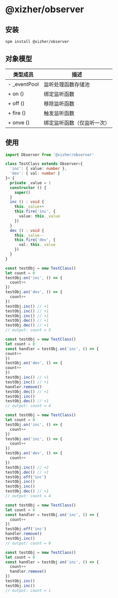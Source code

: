 # @xizher/observer

## 安装

```bash
npm install @xizher/observer
```

## 对象模型

| 类型成员     | 描述                       |
| ------------ | -------------------------- |
| - _eventPool | 监听处理函数存储池         |
| + on ()      | 绑定监听函数               |
| + off ()     | 移除监听函数               |
| + fire ()    | 触发监听函数               |
| + onve ()    | 绑定监听函数（仅监听一次） |

## 使用

```typescript
import Observer from '@xizher/observer'

class TestClass extends Observer<{
  'inc': { value: number },
  'dev': { val: number }
}> {
  private _value = 1
  constructor () {
    super()
  }
  inc () : void {
    this._value++
    this.fire('inc', {
      value: this._value
    })
  }
  dec () : void {
    this._value--
    this.fire('dev', {
      val: this._value
    })
  }
}

```

```javascript
const testObj = new TestClass()
let count = 0
testObj.on('inc', () => {
  count++
})
testObj.on('dev', () => {
  count++
})
testObj.inc() // +1
testObj.inc() // +1
testObj.inc() // +1
testObj.dec() // +1
testObj.dec() // +1
// output: count = 5
```

```javascript
const testObj = new TestClass()
let count = 0
const handler = testObj.on('inc', () => {
count++
})
testObj.on('dev', () => {
count++
})
testObj.inc() // +1
testObj.inc() // +1
handler.remove()
testObj.dec() // +1
testObj.inc()
testObj.dec() // +1
// output: count = 4
```

```javascript
const testObj = new TestClass()
let count = 0
testObj.on('inc', () => {
  count++
})
testObj.on('inc', () => {
  count++
})
testObj.on('dev', () => {
  count++
})
testObj.inc() // +2
testObj.dec() // +1
testObj.off('inc')
testObj.inc()
testObj.inc()
testObj.dec() // +1
// output: count = 4
```

```javascript
const testObj = new TestClass()
let count = 0
const handler = testObj.on('inc', () => {
  count++
})
testObj.off('inc')
handler.remove()
testObj.inc()
// output: count = 0
```

```javascript
const testObj = new TestClass()
let count = 0
const handler = testObj.on('inc', () => {
  count++
  handler.remove()
})
testObj.inc()
testObj.inc()
// output: count = 1
```

